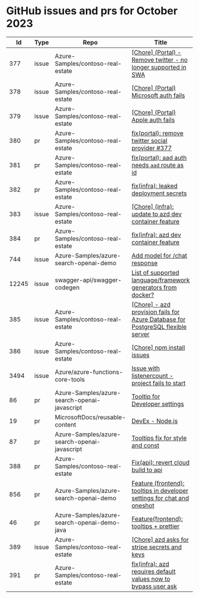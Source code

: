 # GitHub issues and prs for October 2023
|Id|Type|Repo|Title|Date|
|--|--|--|--|--|
|377|issue|Azure-Samples/contoso-real-estate|[[Chore] (Portal) - Remove twitter - no longer supported in SWA](https://github.com/Azure-Samples/contoso-real-estate/issues/377)|10/3/2023, 9:08:44 PM|
|378|issue|Azure-Samples/contoso-real-estate|[[Chore] (Portal) Microsoft auth fails ](https://github.com/Azure-Samples/contoso-real-estate/issues/378)|10/3/2023, 9:10:01 PM|
|379|issue|Azure-Samples/contoso-real-estate|[[Chore] (Portal) Apple auth fails](https://github.com/Azure-Samples/contoso-real-estate/issues/379)|10/3/2023, 9:19:51 PM|
|380|pr|Azure-Samples/contoso-real-estate|[fix(portal): remove twitter social provider #377](https://github.com/Azure-Samples/contoso-real-estate/pull/380)|10/4/2023, 12:06:51 AM|
|381|pr|Azure-Samples/contoso-real-estate|[fix(portal): aad auth needs `aad` route as id](https://github.com/Azure-Samples/contoso-real-estate/pull/381)|10/4/2023, 12:25:23 AM|
|382|pr|Azure-Samples/contoso-real-estate|[fix(infra): leaked deployment secrets](https://github.com/Azure-Samples/contoso-real-estate/pull/382)|10/4/2023, 3:17:23 PM|
|383|issue|Azure-Samples/contoso-real-estate|[[Chore] (infra): update to azd dev container feature](https://github.com/Azure-Samples/contoso-real-estate/issues/383)|10/4/2023, 10:43:26 PM|
|384|pr|Azure-Samples/contoso-real-estate|[fix(infra): azd dev container feature](https://github.com/Azure-Samples/contoso-real-estate/pull/384)|10/4/2023, 10:43:46 PM|
|744|issue|Azure-Samples/azure-search-openai-demo|[Add model for /chat response ](https://github.com/Azure-Samples/azure-search-openai-demo/issues/744)|10/5/2023, 9:11:29 PM|
|12245|issue|swagger-api/swagger-codegen|[List of supported language/framework generators from docker? ](https://github.com/swagger-api/swagger-codegen/issues/12245)|10/14/2023, 7:45:13 PM|
|385|issue|Azure-Samples/contoso-real-estate|[[Chore] - azd provision fails for Azure Database for PostgreSQL flexible server](https://github.com/Azure-Samples/contoso-real-estate/issues/385)|10/16/2023, 5:00:04 PM|
|386|issue|Azure-Samples/contoso-real-estate|[[Chore] npm install issues](https://github.com/Azure-Samples/contoso-real-estate/issues/386)|10/18/2023, 5:56:31 PM|
|3494|issue|Azure/azure-functions-core-tools|[Issue with listenercount - project fails to start](https://github.com/Azure/azure-functions-core-tools/issues/3494)|10/18/2023, 7:37:02 PM|
|86|pr|Azure-Samples/azure-search-openai-javascript|[Tooltip for Developer settings](https://github.com/Azure-Samples/azure-search-openai-javascript/pull/86)|10/20/2023, 3:31:18 PM|
|19|pr|MicrosoftDocs/reusable-content|[DevEx - Node.js](https://github.com/MicrosoftDocs/reusable-content/pull/19)|10/20/2023, 5:35:38 PM|
|87|pr|Azure-Samples/azure-search-openai-javascript|[Tooltips fix for style and const](https://github.com/Azure-Samples/azure-search-openai-javascript/pull/87)|10/20/2023, 9:31:18 PM|
|388|pr|Azure-Samples/contoso-real-estate|[Fix(api): revert cloud build to api](https://github.com/Azure-Samples/contoso-real-estate/pull/388)|10/23/2023, 5:56:36 PM|
|856|pr|Azure-Samples/azure-search-openai-demo|[Feature (frontend): tooltips in developer settings for chat and oneshot](https://github.com/Azure-Samples/azure-search-openai-demo/pull/856)|10/24/2023, 8:27:55 PM|
|46|pr|Azure-Samples/azure-search-openai-demo-java|[Feature(frontend): tooltips + prettier](https://github.com/Azure-Samples/azure-search-openai-demo-java/pull/46)|10/24/2023, 9:07:25 PM|
|389|issue|Azure-Samples/contoso-real-estate|[[Chore] azd asks for stripe secrets and keys](https://github.com/Azure-Samples/contoso-real-estate/issues/389)|10/31/2023, 2:12:23 PM|
|391|pr|Azure-Samples/contoso-real-estate|[fix(infra): azd requires default values now to bypass user ask](https://github.com/Azure-Samples/contoso-real-estate/pull/391)|10/31/2023, 3:35:52 PM|

